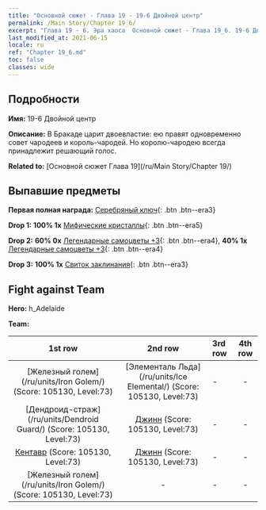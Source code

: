 ```yaml
---
title: "Основной сюжет - Глава 19 - 19-6 Двойной центр"
permalink: /Main Story/Chapter 19_6/
excerpt: "Глава 19 - 6. Эра хаоса  Основной сюжет - Глава 19_6. 19-6 Двойной центр"
last_modified_at: 2021-06-15
locale: ru
ref: "Chapter 19_6.md"
toc: false
classes: wide
---
```


## Подробности

 **Имя:** 19-6 Двойной центр

 **Описание:** В Бракаде царит двоевластие: ею правят одновременно совет чародеев и король-чародей. Но королю-чародею всегда принадлежит решающий голос.

 **Related to:** [Основной сюжет Глава 19](/ru/Main Story/Chapter 19/)

## Выпавшие предметы

 **Первая полная награда:** [Серебряный ключ](/ItemsRU/con_693/){: .btn .btn--era3}

 **Drop 1:** **100% 1x** [Мифические кристаллы](/ItemsRU/mat_66/){: .btn .btn--era5}

 **Drop 2:** **60% 0x** [Легендарные самоцветы +3](/ItemsRU/mat_58/){: .btn .btn--era4}, **40% 1x** [Легендарные самоцветы +3](/ItemsRU/mat_58/){: .btn .btn--era4}

 **Drop 3:** **100% 1x** [Свиток заклинания](/ItemsRU/con_694/){: .btn .btn--era3}


## Fight against Team
 **Hero:** h_Adelaide

 **Team:**


  | 1st row | 2nd row | 3rd row | 4th row |
  |:----:|:----:|:----|:----:|
  | [Железный голем](/ru/units/Iron Golem/) (Score: 105130, Level:73)  | [Элементаль Льда](/ru/units/Ice Elemental/) (Score: 105130, Level:73)  | - | - |
  | [Дендроид-страж](/ru/units/Dendroid Guard/) (Score: 105130, Level:73)  | [Джинн](/ru/units/Genie/) (Score: 105130, Level:73)  | - | - |
  | [Кентавр](/ru/units/Centaur/) (Score: 105130, Level:73)  | [Джинн](/ru/units/Genie/) (Score: 105130, Level:73)  | - | - |
  | [Железный голем](/ru/units/Iron Golem/) (Score: 105130, Level:73)  | - | - | - |


